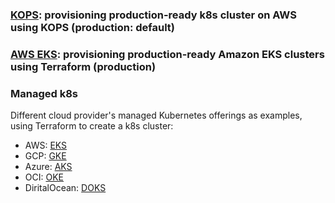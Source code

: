 

### [KOPS](https://github.com/adavarski/k8s-UAP/tree/main/production-k8s/aws-k8s/KOPS): provisioning production-ready k8s cluster on AWS using KOPS (production: default) 
### [AWS EKS](https://github.com/adavarski/aws-eks-production): provisioning production-ready Amazon EKS clusters using Terraform (production)

### Managed k8s 

Different cloud provider's managed Kubernetes offerings as examples, using Terraform to create a k8s cluster:

- AWS: [EKS](https://github.com/adavarski/k8s-UAP/tree/main/production-k8s/aws-k8s/EKS)
- GCP: [GKE](https://github.com/adavarski/k8s-UAP/tree/main/production-k8s/gcp-k8s/GKE) 
- Azure: [AKS](https://github.com/adavarski/k8s-UAP/tree/main/production-k8s/azure-k8s/AKS)
- OCI: [OKE](https://github.com/adavarski/k8s-UAP/tree/main/production-k8s/oci-k8s/OKE)
- DiritalOcean: [DOKS](https://github.com/adavarski/k8s-UAP/tree/main/production-k8s/digitalocean-k8s/DOKS)


